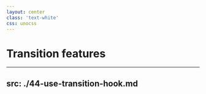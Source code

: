 ```yaml
---
layout: center
class: 'text-white'
css: unocss
---
```

#  Transition features


---
src: ./44-use-transition-hook.md
---
